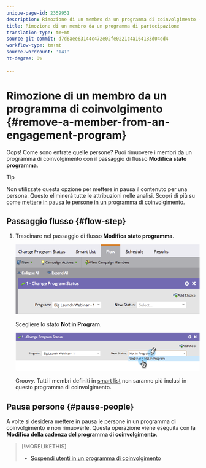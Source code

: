 ```yaml
---
unique-page-id: 2359951
description: Rimozione di un membro da un programma di coinvolgimento - Documenti Marketo - Documentazione prodotto
title: Rimozione di un membro da un programma di partecipazione
translation-type: tm+mt
source-git-commit: d7d6aee63144c472e02fe0221c4a164183d04dd4
workflow-type: tm+mt
source-wordcount: '141'
ht-degree: 0%

---
```



# Rimozione di un membro da un programma di coinvolgimento {#remove-a-member-from-an-engagement-program}

Oops! Come sono entrate quelle persone? Puoi rimuovere i membri da un programma di coinvolgimento con il passaggio di flusso **Modifica stato programma**.

>[!TIP]
>
>Non utilizzate questa opzione per mettere in pausa il contenuto per una persona. Questo eliminerà tutte le attribuzioni nelle analisi.  Scopri di più su come [mettere in pausa le persone in un programma di coinvolgimento](pause-people-in-an-engagement-program.md).

## Passaggio flusso {#flow-step}

1. Trascinare nel passaggio di flusso **Modifica stato programma**.

   ![](assets/image2014-9-15-18-3a15-3a57.png)

   Scegliere lo stato **Not in Program**.

   ![](assets/image2014-9-15-18-3a16-3a2.png)

   Groovy. Tutti i membri definiti in [smart list](../../../../product-docs/core-marketo-concepts/smart-lists-and-static-lists/creating-a-smart-list/create-a-smart-list.md) non saranno più inclusi in questo programma di coinvolgimento.

## Pausa persone {#pause-people}

A volte si desidera mettere in pausa le persone in un programma di coinvolgimento e non rimuoverle. Questa operazione viene eseguita con la **Modifica della cadenza del programma di coinvolgimento**.

>[!MORELIKETHIS]
>
>* [Sospendi utenti in un programma di coinvolgimento](pause-people-in-an-engagement-program.md)


